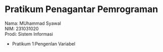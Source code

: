 # Pratikum Penagantar Pemrograman
<div> Nama: MUhammad Syawal </div>
<div>NIM: 231031020 </div> 
<div>Prodi: Sistem Informasi </div>

* Pratikum 1:Pengenlan Variabel 
